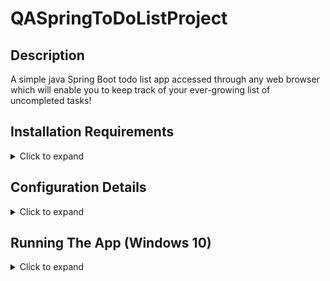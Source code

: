 # QASpringToDoListProject

## Description

A simple java Spring Boot todo list app accessed through any web browser which will enable you to keep track of your ever-growing list of uncompleted tasks!

## Installation Requirements
<details>
<summary>Click to expand</summary>
  
In order to run the .jar file that contains the application you will need the following installed on your computer:
  * [Java](https://www.oracle.com/java/technologies/downloads/#jdk17-windows)
  * [MySQL](https://dev.mysql.com/downloads/)
  * Any modern web browser
  
</details>

## Configuration Details
<details>
<summary>Click to expand</summary>
  
When setting the password for your MySQL server, you will need to ensure it is set to "thanks4allthefish!" (without the quotation marks) for the application to connect successfully.
  
</details>

## Running The App (Windows 10)
<details>
<summary>Click to expand</summary>

Ensure MySQL Server is running on your machine by going into the services tab in Task Manager. If it is showing as "stopped" right click on it and select "Start"
![Task Manager](https://github.com/DanSandvig/QASpringToDoListProject/blob/dev/Documentation/Images/TaskManagerServices.png)  
  
Open your favourite terminal in the same folder as the .jar file:
![Right click menu](https://github.com/DanSandvig/QASpringToDoListProject/blob/dev/Documentation/Images/OpenInTerminal.png)  
  
Then run the command "java -jar QASpringToDoListProject-0.0.1-SNAPSHOT.jar" (without the quotation marks)
![Command line](https://github.com/DanSandvig/QASpringToDoListProject/blob/dev/Documentation/Images/RunFromCommandLine.png)
  
Many things will happen. Fear not. You can stop the app running by pressing Ctrl-c if you wish.
![Terminal Output](https://github.com/DanSandvig/QASpringToDoListProject/blob/dev/Documentation/Images/TerminalOutput.png)
  
In your web browser, navigate to "http://localhost:8080/index.html" to access the application. You can now ToDo to your heart's content. All fields other than ID can be edited simply by clicking on them and entering a new value. If you have any issues please contact your IT helpdesk who will be happy to assist you.
![Browser Example](https://github.com/DanSandvig/QASpringToDoListProject/blob/dev/Documentation/Images/BrowserExample.png)
</details>

